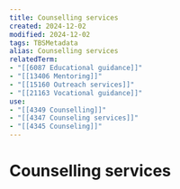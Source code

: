 ```yaml
---
title: Counselling services
created: 2024-12-02
modified: 2024-12-02
tags: TBSMetadata
alias: Counselling services
relatedTerm:
- "[[6087 Educational guidance]]"
- "[[13406 Mentoring]]"
- "[[15160 Outreach services]]"
- "[[21163 Vocational guidance]]"
use:
- "[[4349 Counselling]]"
- "[[4347 Counseling services]]"
- "[[4345 Counseling]]"
---
```

# Counselling services
